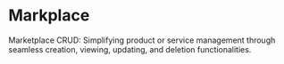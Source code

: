 # Markplace
Marketplace CRUD: Simplifying product or service management through seamless creation, viewing, updating, and deletion functionalities.
